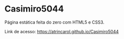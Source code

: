# Casimiro5044

Página estática feita do zero com HTML5 e CSS3.

Link de acesso: https://atrincarol.github.io/Casimiro5044
